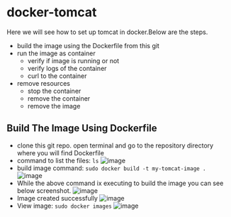# docker-tomcat
Here we will see how to set up tomcat in docker.Below are the steps.
* build the image using the Dockerfile from this git
* run the image as container
  * verify if image is running or not
  * verify logs of the container
  * curl to the container
* remove resources
  * stop the container
  * remove the container
  * remove the image

Build The Image Using Dockerfile
--------------------------------
* clone this git repo. open terminal and go to the repository directory where you will find Dockerfile
* command to list the files: `ls`
![image](https://user-images.githubusercontent.com/17001948/44620143-f864d880-a8ac-11e8-9876-f5e4caa927af.png)
* build image command: `sudo docker build -t my-tomcat-image .`
![image](https://user-images.githubusercontent.com/17001948/44620163-29450d80-a8ad-11e8-9439-08dabb8d27c2.png)
* While the above command ix executing to build the image you can see below screenshot.
![image](https://user-images.githubusercontent.com/17001948/44620171-542f6180-a8ad-11e8-8125-498d0a9fd226.png)
* Image created successfully
![image](https://user-images.githubusercontent.com/17001948/44620215-06672900-a8ae-11e8-960d-0a1205436570.png)
* View image: `sudo docker images`
![image](https://user-images.githubusercontent.com/17001948/44620235-4e864b80-a8ae-11e8-8dd5-78a66040a607.png)

